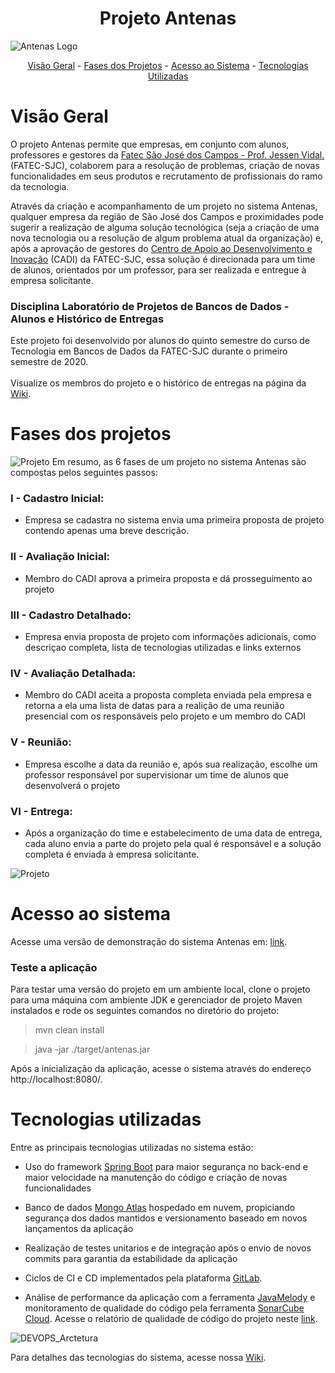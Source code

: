 <h1 align="center">Projeto Antenas</h1
\
\

![Antenas Logo](https://gitlab.com/jesscahelen/antenas-integracao/uploads/1e6947974c3be4ac0bc1026f297f904a/image.png)

<p align="center">
    <a href="#visao-geral">Visão Geral</a> -
    <a href="#fases-dos-projetos">Fases dos Projetos</a> -
    <a href="#acesso-ao-sistema">Acesso ao Sistema</a> -
    <a href="#tecnologias-utilizadas">Tecnologias Utilizadas</a>
</p>


# Visão Geral
O projeto Antenas permite que empresas, em conjunto com alunos, professores e gestores da [Fatec São José dos Campos - Prof. Jessen Vidal.](https://fatecsjc-prd.azurewebsites.net/) (FATEC-SJC), colaborem para a resolução de problemas, criação de novas funcionalidades em seus produtos e recrutamento de profissionais do ramo da tecnologia.

Através da criação e acompanhamento de um projeto no sistema Antenas, qualquer empresa da região de São José dos Campos e proximidades pode sugerir a realização de alguma solução tecnológica (seja a criação de uma nova tecnologia ou a resolução de algum problema atual da organização) e, após a aprovação de gestores do [Centro de Apoio ao Desenvolvimento e Inovação](https://fatecsjc-prd.azurewebsites.net/cadi.php) (CADI) da FATEC-SJC, essa solução é direcionada para um time de alunos, orientados por um professor, para ser realizada e entregue à empresa solicitante.

### Disciplina Laboratório de Projetos de Bancos de Dados - Alunos e Histórico de Entregas
Este projeto foi desenvolvido por alunos do quinto semestre do curso de Tecnologia em Bancos de Dados da FATEC-SJC durante o primeiro semestre de 2020.
\
\
Visualize os membros do projeto e o histórico de entregas na página da [Wiki](https://gitlab.com/jesscahelen/antenas-integracao/-/wikis/Time-e-Hist%C3%B3rico-de-Entregas).


# Fases dos projetos
![Projeto](https://gitlab.com/jesscahelen/antenas-integracao/uploads/168eac80fffc7e03b71e25ae07768826/image.png)
Em resumo, as 6 fases de um projeto no sistema Antenas são compostas pelos seguintes passos:

### I - Cadastro Inicial:
- Empresa se cadastra no sistema envia uma primeira proposta de projeto contendo apenas uma breve descrição.

### II - Avaliação Inicial:
- Membro do CADI aprova a primeira proposta e dá prosseguimento ao projeto

### III - Cadastro Detalhado:
- Empresa envia proposta de projeto com informações adicionais, como descriçao completa, lista de tecnologias utilizadas e links externos

### IV - Avaliação Detalhada:
- Membro do CADI aceita a proposta completa enviada pela empresa e retorna a ela uma lista de datas para a realição de uma reunião presencial com os responsáveis pelo projeto e um membro do CADI

### V - Reunião:
- Empresa escolhe a data da reunião e, após sua realização, escolhe um professor responsável por supervisionar um time de alunos que desenvolverá o projeto

### VI - Entrega:
- Após a organização do time e estabelecimento de uma data de entrega, cada aluno envia a parte do projeto pela qual é responsável e a solução completa é enviada à empresa solicitante.

![Projeto](https://gitlab.com/jesscahelen/antenas-integracao/uploads/e007f1f61bc292170fb75021de1701f2/image.png)

# Acesso ao sistema
Acesse uma versão de demonstração do sistema Antenas em: [link](http://34.95.208.245/).

### Teste a aplicação
Para testar uma versão do projeto em um ambiente local, clone o projeto para uma máquina com ambiente JDK e gerenciador de projeto Maven instalados e rode os seguintes comandos no diretório do projeto:

>mvn clean install

>java -jar ./target/antenas.jar

Após a inicialização da aplicação, acesse o sistema através do endereço http://localhost:8080/.

# Tecnologias utilizadas
Entre as principais tecnologias utilizadas no sistema estão:
- Uso do framework [Spring Boot](https://spring.io/projects/spring-boot) para maior segurança no back-end e maior velocidade na manutenção do código e criação de novas funcionalidades

- Banco de dados [Mongo Atlas](https://www.mongodb.com/cloud/atlas) hospedado em nuvem, propiciando segurança dos dados mantidos e versionamento baseado em novos lançamentos da aplicação

- Realização de testes unitarios e de integração após o envio de novos commits para garantia da estabilidade da aplicação 

- Ciclos de CI e CD implementados pela plataforma [GitLab](https://about.gitlab.com/). 

- Análise de performance da aplicação com a ferramenta [JavaMelody](https://github.com/javamelody/javamelody/wiki) e monitoramento de qualidade do código pela ferramenta [SonarCube Cloud](https://www.sonarqube.org/). Acesse o relatório de qualidade de código do projeto neste [link](https://sonarcloud.io/dashboard?id=jesscahelen_antenas-integracao).

![DEVOPS_Arctetura](/uploads/6473cc4b02f5602ad7788e6e767afc3e/DEVOPS_Arctetura.jpg)

Para detalhes das tecnologias do sistema, acesse nossa [Wiki](https://gitlab.com/jesscahelen/antenas-integracao/-/wikis/home).
